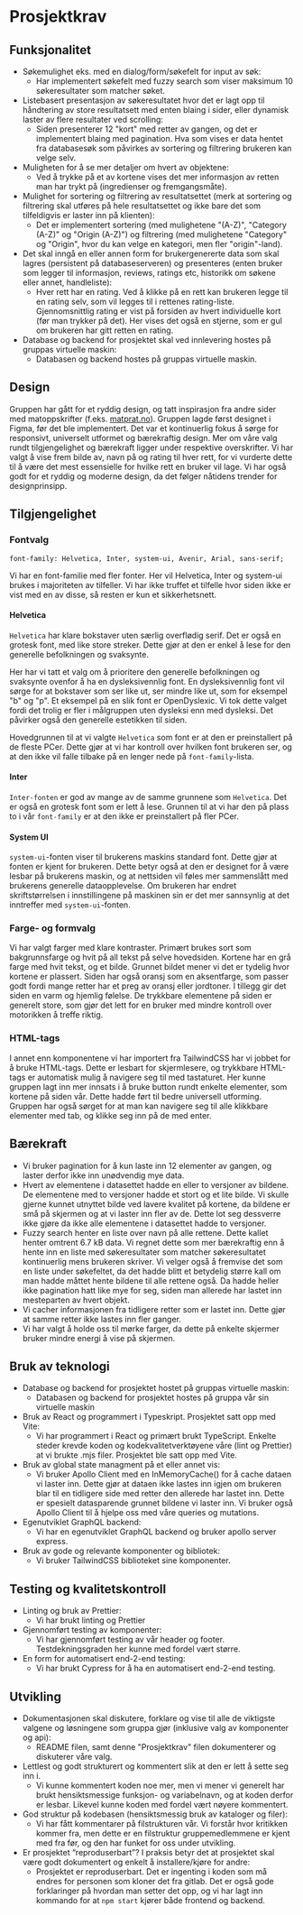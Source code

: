 # Prosjektkrav

## Funksjonalitet

-   Søkemulighet eks. med en dialog/form/søkefelt for input av søk:
    -   Har implementert søkefelt med fuzzy search som viser maksimum 10 søkeresultater som matcher søket.
-   Listebasert presentasjon av søkeresultatet hvor det er lagt opp til håndtering av store resultatsett med enten blaing i sider, eller dynamisk laster av flere resultater ved scrolling:
    -   Siden presenterer 12 "kort" med retter av gangen, og det er implementert blaing med pagination. Hva som vises er data hentet fra databasesøk som påvirkes av sortering og filtrering brukeren kan velge selv.
-   Muligheten for å se mer detaljer om hvert av objektene:
    -   Ved å trykke på et av kortene vises det mer informasjon av retten man har trykt på (ingredienser og fremgangsmåte).
-   Mulighet for sortering og filtrering av resultatsettet (merk at sortering og filtrering skal utføres på hele resultatsettet og ikke bare det som tilfeldigvis er laster inn på klienten):
    -   Det er implementert sortering (med mulighetene "(A-Z)", "Category (A-Z)" og "Origin (A-Z)") og filtrering (med mulighetene "Category" og "Origin", hvor du kan velge en kategori, men fler "origin"-land).
-   Det skal inngå en eller annen form for brukergenererte data som skal lagres (persistent på databaseserveren) og presenteres (enten bruker som legger til informasjon, reviews, ratings etc, historikk om søkene eller annet, handleliste):
    -   Hver rett har en rating. Ved å klikke på en rett kan brukeren legge til en rating selv, som vil legges til i rettenes rating-liste. Gjennomsnittlig rating er vist på forsiden av hvert individuelle kort (før man trykker på det). Her vises det også en stjerne, som er gul om brukeren har gitt retten en rating.
-   Database og backend for prosjektet skal ved innlevering hostes på gruppas virtuelle maskin:
    -   Databasen og backend hostes på gruppas virtuelle maskin.

## Design

Gruppen har gått for et ryddig design, og tatt inspirasjon fra andre sider med matoppskrifter (f.eks. [matprat.no](https://www.matprat.no/oppskrifter/)). Gruppen lagde først designet i Figma, før det ble implementert. Det var et kontinuerlig fokus å sørge for responsivt, universelt utformet og bærekraftig design. Mer om våre valg rundt tilgjengelighet og bærekraft ligger under respektive overskrifter. Vi har valgt å vise frem bilde av, navn på og rating til hver rett, for vi vurderte dette til å være det mest essensielle for hvilke rett en bruker vil lage. Vi har også godt for et ryddig og moderne design, da det følger nåtidens trender for designprinsipp.

## Tilgjengelighet

### Fontvalg

`font-family: Helvetica, Inter, system-ui, Avenir, Arial, sans-serif;`

Vi har en font-familie med fler fonter. Her vil Helvetica, Inter og system-ui brukes i majoriteten av tilfeller. Vi har ikke truffet et tilfelle hvor siden ikke er vist med en av disse, så resten er kun et sikkerhetsnett.

#### Helvetica

`Helvetica` har klare bokstaver uten særlig overflødig serif. Det er også en grotesk font, med like store streker. Dette gjør at den er enkel å lese for den generelle befolkningen og svaksynte.

Her har vi tatt et valg om å prioritere den generelle befolkningen og svaksynte ovenfor å ha en dysleksivennlig font. En dysleksivennlig font vil sørge for at bokstaver som ser like ut, ser mindre like ut, som for eksempel "b" og "p". Et eksempel på en slik font er OpenDyslexic. Vi tok dette valget fordi det trolig er fler i målgruppen uten dysleksi enn med dysleksi. Det påvirker også den generelle estetikken til siden.

Hovedgrunnen til at vi valgte `Helvetica` som font er at den er preinstallert på de fleste PCer. Dette gjør at vi har kontroll over hvilken font brukeren ser, og at den ikke vil falle tilbake på en lenger nede på `font-family`-lista.

#### Inter

`Inter-fonten` er god av mange av de samme grunnene som `Helvetica`. Det er også en grotesk font som er lett å lese. Grunnen til at vi har den på plass to i vår `font-family` er at den ikke er preinstallert på fler PCer.

#### System UI

`system-ui`-fonten viser til brukerens maskins standard font. Dette gjør at fonten er kjent for brukeren. Dette betyr også at den er designet for å være lesbar på brukerens maskin, og at nettsiden vil føles mer sammenslått med brukerens generelle dataopplevelse. Om brukeren har endret skriftstørrelsen i innstillingene på maskinen sin er det mer sannsynlig at det inntreffer med `system-ui`-fonten.

### Farge- og formvalg

Vi har valgt farger med klare kontraster. Primært brukes sort som bakgrunnsfarge og hvit på all tekst på selve hovedsiden. Kortene har en grå farge med hvit tekst, og et bilde. Grunnet bildet mener vi det er tydelig hvor kortene er plassert. Siden har også oransj som en aksentfarge, som passer godt fordi mange retter har et preg av oransj eller jordtoner. I tillegg gir det siden en varm og hjemlig følelse. De trykkbare elementene på siden er generelt store, som gjør det lett for en bruker med mindre kontroll over motorikken å treffe riktig.

### HTML-tags

I annet enn komponentene vi har importert fra TailwindCSS har vi jobbet for å bruke HTML-tags. Dette er lesbart for skjermlesere, og trykkbare HTML-tags er automatisk mulig å navigere seg til med tastaturet. Her kunne gruppen lagt inn mer innsats i å bruke button rundt enkelte elementer, som kortene på siden vår. Dette hadde ført til bedre universell utforming. Gruppen har også sørget for at man kan navigere seg til alle klikkbare elementer med tab, og klikke seg inn på de med enter.

## Bærekraft

-   Vi bruker pagination for å kun laste inn 12 elementer av gangen, og laster derfor ikke inn unødvendig mye data.
-   Hvert av elementene i datasettet hadde en eller to versjoner av bildene. De elementene med to versjoner hadde et stort og et lite bilde. Vi skulle gjerne kunnet utnyttet bilde ved lavere kvalitet på kortene, da bildene er små på skjermen og at vi laster inn fler av de. Dette lot seg dessverre ikke gjøre da ikke alle elementene i datasettet hadde to versjoner.
-   Fuzzy search henter en liste over navn på alle rettene. Dette kallet henter omtrent 6.7 kB data. Vi regnet dette som mer bærekraftig enn å hente inn en liste med søkeresultater som matcher søkeresultatet kontinuerlig mens brukeren skriver. Vi velger også å fremvise det som en liste under søkefeltet, da det hadde blitt et betydelig større kall om man hadde måttet hente bildene til alle rettene også. Da hadde heller ikke pagination hatt like mye for seg, siden man allerede har lastet inn mesteparten av hvert objekt.
-   Vi cacher informasjonen fra tidligere retter som er lastet inn. Dette gjør at samme retter ikke lastes inn fler ganger.
-   Vi har valgt å holde oss til mørke farger, da dette på enkelte skjermer bruker mindre energi å vise på skjermen.

## Bruk av teknologi

-   Database og backend for prosjektet hostet på gruppas virtuelle maskin:
    -   Databasen og backend for prosjektet hostes på gruppa vår sin virtuelle maskin
-   Bruk av React og programmert i Typeskript. Prosjektet satt opp med Vite:
    -   Vi har programmert i React og primært brukt TypeScript. Enkelte steder krevde koden og kodekvalitetverktøyene våre (lint og Prettier) at vi brukte .mjs filer. Prosjektet ble satt opp med Vite.
-   Bruk av global state managment på et eller annet vis:
    -   Vi bruker Apollo Client med en InMemoryCache() for å cache dataen vi laster inn. Dette gjør at dataen ikke lastes inn igjen om brukeren blar til en tidligere side med retter den allerede har lastet inn. Dette er spesielt datasparende grunnet bildene vi laster inn. Vi bruker også Apollo Client til å hjelpe oss med våre queries og mutations.
-   Egenutviklet GraphQL backend:
    -   Vi har en egenutviklet GraphQL backend og bruker apollo server express.
-   Bruk av gode og relevante komponenter og bibliotek:
    -   Vi bruker TailwindCSS biblioteket sine komponenter.

## Testing og kvalitetskontroll

-   Linting og bruk av Prettier:
    -   Vi har brukt linting og Prettier
-   Gjennomført testing av komponenter:
    -   Vi har gjennomført testing av vår header og footer. Testdekningsgraden her kunne med fordel vært større.
-   En form for automatisert end-2-end testing:
    -   Vi har brukt Cypress for å ha en automatisert end-2-end testing.

## Utvikling

-   Dokumentasjonen skal diskutere, forklare og vise til alle de viktigste valgene og løsningene som gruppa gjør (inklusive valg av komponenter og api):
    -   README filen, samt denne "Prosjektkrav" filen dokumenterer og diskuterer våre valg.
-   Lettlest og godt strukturert og kommentert slik at den er lett å sette seg inn i.
    -   Vi kunne kommentert koden noe mer, men vi mener vi generelt har brukt hensiktsmessige funksjon- og variabelnavn, og at koden derfor er lesbar. Likevel kunne koden med fordel vært nøyere kommentert.
-   God struktur på kodebasen (hensiktsmessig bruk av kataloger og filer):
    -   Vi har fått kommentarer på filstrukturen vår. Vi forstår hvor kritikken kommer fra, men dette er en filstruktur gruppemedlemmene er kjent med fra før, og den har funket for oss under utvikling.
-   Er prosjektet “reproduserbart”? I praksis betyr det at prosjektet skal være godt dokumentert og enkelt å installere/kjøre for andre:
    -   Prosjektet er reproduserbart. Det er ingenting i koden som må endres for personen som kloner det fra gitlab. Det er også gode forklaringer på hvordan man setter det opp, og vi har lagt inn kommando for at `npm start` kjører både frontend og backend.

